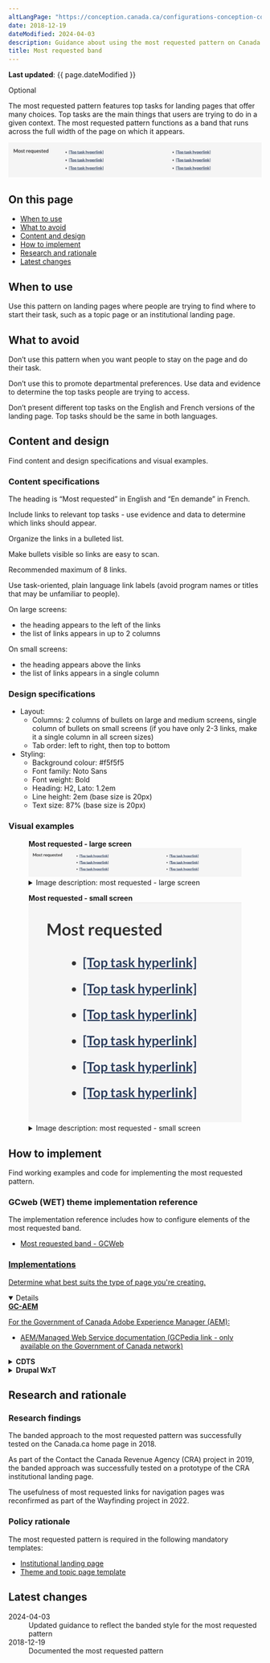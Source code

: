 ```yaml
---
altLangPage: "https://conception.canada.ca/configurations-conception-communes/en-demande.html"
date: 2018-12-19
dateModified: 2024-04-03
description: Guidance about using the most requested pattern on Canada.ca. The most requested pattern provides links to top tasks on navigation pages
title: Most requested band
---
```


<p><strong>Last updated</strong>: {{ page.dateModified }}</p>
<label class="label label-info">Optional</label>
<p>The most requested pattern features top tasks for landing pages that offer many choices. Top tasks are the main things that users are trying to do in a given context. The most requested pattern functions as a band that runs across the full width of the page on which it appears.</p>
<div class="pattern-demo mrgn-tp-lg mrgn-bttm-xl"><img src="../images/most-requested-en.png" class="img-responsive" alt="" /></div>
<h2>On this page</h2>
<ul>
    <li><a href="#use">When to use</a></li>
    <li><a href="#avoid">What to avoid</a></li>
    <li><a href="#design">Content and design</a></li>
    <li><a href="#implement">How to implement</a></li>
    <li><a href="#research">Research and rationale</a></li>
    <li><a href="#latest">Latest changes</a></li>
</ul>
<h2 id="use">When to use</h2>
<p>Use this pattern on landing pages where people are trying to find where to start their task, such as a topic page or an institutional landing page.</p>
<h2 id="avoid">What to avoid</h2>
<p>Don’t use this pattern when you want people to stay on the page and do their task.</p>
<p>Don’t use this to promote departmental preferences. Use data and evidence to determine the top tasks people are trying to access.</p>
<p>Don’t present different top tasks on the English and French versions of the landing page. Top tasks should be the same in both languages.</p>
<h2 id="design">Content and design</h2>
<p>Find content and design specifications and visual examples.</p>
<h3>Content specifications</h3>
<p>The heading is “Most requested” in English and “En demande” in French.</p>
<p>Include links to relevant top tasks - use evidence and data to determine which links should appear.</p>
<p>Organize the links in a bulleted list.</p>
<p>Make bullets visible so links are easy to scan.</p>
<p>Recommended maximum of 8 links.</p>
<p>Use task-oriented, plain language link labels (avoid program names or titles that may be unfamiliar to people).</p>
<p>On large screens:</p>
<ul>
    <li>the heading appears to the left of the links</li>
    <li>the list of links appears in up to 2 columns</li>
</ul>
<p>On small screens:</p>
<ul>
    <li>the heading appears above the links</li>
    <li>the list of links appears in a single column</li>
</ul>
<h3>Design specifications</h3>
<ul>
    <li>
        Layout:
        <ul>
            <li>Columns: 2 columns of bullets on large and medium screens, single column of bullets on small screens (if you have only 2-3 links, make it a single column in all screen sizes)</li>
            <li>Tab order: left to right, then top to bottom</li>
        </ul>
    </li>
    <li>
        Styling:
        <ul>
            <li>Background colour: #f5f5f5</li>
            <li>Font family: Noto Sans</li>
            <li>Font weight: Bold</li>
            <li>Heading: H2, Lato: 1.2em</li>
            <li>Line height: 2em (base size is 20px)</li>
            <li>Text size: 87% (base size is 20px)</li>
        </ul>
    </li>
</ul>
<h3>Visual examples</h3>
<div class="pattern-demo mrgn-tp-md mrgn-bttm-md">
    <figure class="mrgn-tp-md mrgn-bttm-lg">
        <figcaption><b>Most requested - large screen</b></figcaption>
        <img src="../images/most-requested-en.png" class="img-responsive" alt="Most requested pattern for large screens. Text version below:" />
        <details>
            <summary class="wb-toggle" data-toggle='{"print":"on"}'>Image description: most requested - large screen</summary>
            <p>Most requested links appear in a horizontal band with the heading “Most requested”. Links are organized in a bulleted list.</p>
        </details>
    </figure>
</div>
<div class="pattern-demo mrgn-tp-md mrgn-bttm-md">
    <figure class="mrgn-tp-md mrgn-bttm-lg">
        <figcaption><b>Most requested - small screen</b></figcaption>
        <img src="../images/most-requested-sm-en.png" class="img-responsive" alt="Most requested pattern for small screens. Text version below:" />
        <details>
            <summary class="wb-toggle" data-toggle='{"print":"on"}'>Image description: most requested - small screen</summary>
            <p>Most requested links appear in a bulleted list underneath the heading “Most requested”.</p>
        </details>
    </figure>
</div>
<h2 id="implement">How to implement</h2>
<p>Find working examples and code for implementing the most requested pattern.</p>
<h3>GCweb (WET) theme implementation reference</h3>
<p>The implementation reference includes how to configure elements of the most requested band.</p>
<ul>
  <li><a href="https://wet-boew.github.io/GCWeb/components/gc-most-requested/gc-most-requested-en.html">Most requested band - GCWeb</li>
</ul>
<h3>Implementations</h3>
<p>Determine what best suits the type of page you're creating.</p>
<div class="row">
    <div class="col-md-8">
        <div class="wb-tabs mrgn-tp-lg">
            <div class="tabpanels">
                <details id="004" open="open">
                    <summary><strong>GC-AEM</strong></summary>
                    <p class="mrgn-tp-lg">For the Government of Canada Adobe Experience Manager (AEM):</p>
                    <ul>
                        <li><a href="https://www.gcpedia.gc.ca/wiki/AEM_GC-specific_Documentation_6.5">AEM/Managed Web Service documentation (GCPedia link - only available on the Government of Canada network)</a></li>
                    </ul>
                </details>
                <details id="005">
                    <summary><strong>CDTS</strong></summary>
                    <p class="mrgn-tp-lg">For the Centrally Deployed Templates Solution (CDTS):</p>
                    <ul>
                        <li><a href="https://cenw-wscoe.github.io/sgdc-cdts/docs/index-en.html">CDTS documentation</a></li>
                    </ul>
                </details>
                <details id="006">
                    <summary><strong>Drupal WxT</strong></summary>
                    <p class="mrgn-tp-lg">For Drupal WxT:</p>
                    <ul>
                        <li><a href="https://drupalwxt.github.io/">Drupal WxT documentation</a></li>
                    </ul>
                </details>
            </div>
        </div>
    </div>
</div>
<h2 id="research">Research and rationale</h2>
<h3>Research findings</h3>
<p>The banded approach to the most requested pattern was successfully tested on the Canada.ca home page in 2018.</p>
<p>As part of the Contact the Canada Revenue Agency (CRA) project in 2019, the banded approach was successfully tested on a prototype of the CRA institutional landing page.</p>
<p>The usefulness of most requested links for navigation pages was reconfirmed as part of the Wayfinding project in 2022.</p>
<h3>Policy rationale</h3>
<p>The most requested pattern is required in the following mandatory templates:</p>
<ul>
    <li><a href="https://design.canada.ca/mandatory-templates/institutional-profile-pages.html">Institutional landing page</a></li>
    <li><a href="https://design.canada.ca/mandatory-templates/theme-topic.html">Theme and topic page template</a></li>
</ul>
<h2 id="latest">Latest changes</h2>
<dl class="dl-horizontal">
    <dt>
        <time datetime="2024-04-03" class="link-muted">2024-04-03</time>
    </dt>
    <dd>Updated guidance to reflect the banded style for the most requested pattern</dd>
    <dt>
        <time datetime="2018-12-19" class="link-muted">2018-12-19</time>
    </dt>
    <dd>Documented the most requested pattern</dd>
</dl>
